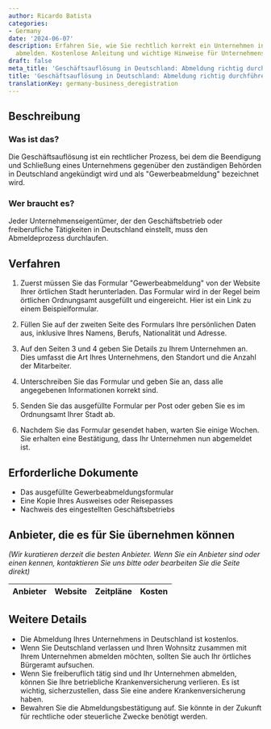 ```yaml
---
author: Ricardo Batista
categories:
- Germany
date: '2024-06-07'
description: Erfahren Sie, wie Sie rechtlich korrekt ein Unternehmen in Deutschland
  abmelden. Kostenlose Anleitung und wichtige Hinweise für Unternehmenseigentümer.
draft: false
meta_title: 'Geschäftsauflösung in Deutschland: Abmeldung richtig durchführen'
title: 'Geschäftsauflösung in Deutschland: Abmeldung richtig durchführen'
translationKey: germany-business_deregistration
---
```



## Beschreibung
### Was ist das?
Die Geschäftsauflösung ist ein rechtlicher Prozess, bei dem die Beendigung und Schließung eines Unternehmens gegenüber den zuständigen Behörden in Deutschland angekündigt wird und als "Gewerbeabmeldung" bezeichnet wird.

### Wer braucht es?
Jeder Unternehmenseigentümer, der den Geschäftsbetrieb oder freiberufliche Tätigkeiten in Deutschland einstellt, muss den Abmeldeprozess durchlaufen.

## Verfahren

1. Zuerst müssen Sie das Formular "Gewerbeabmeldung" von der Website Ihrer örtlichen Stadt herunterladen. Das Formular wird in der Regel beim örtlichen Ordnungsamt ausgefüllt und eingereicht. Hier ist ein Link zu einem Beispielformular.

2. Füllen Sie auf der zweiten Seite des Formulars Ihre persönlichen Daten aus, inklusive Ihres Namens, Berufs, Nationalität und Adresse.

3. Auf den Seiten 3 und 4 geben Sie Details zu Ihrem Unternehmen an. Dies umfasst die Art Ihres Unternehmens, den Standort und die Anzahl der Mitarbeiter.

4. Unterschreiben Sie das Formular und geben Sie an, dass alle angegebenen Informationen korrekt sind.

5. Senden Sie das ausgefüllte Formular per Post oder geben Sie es im Ordnungsamt Ihrer Stadt ab.

6. Nachdem Sie das Formular gesendet haben, warten Sie einige Wochen. Sie erhalten eine Bestätigung, dass Ihr Unternehmen nun abgemeldet ist.

## Erforderliche Dokumente
- Das ausgefüllte Gewerbeabmeldungsformular
- Eine Kopie Ihres Ausweises oder Reisepasses
- Nachweis des eingestellten Geschäftsbetriebs

## Anbieter, die es für Sie übernehmen können
_(Wir kuratieren derzeit die besten Anbieter. Wenn Sie ein Anbieter sind oder einen kennen, kontaktieren Sie uns bitte oder bearbeiten Sie die Seite direkt)_

| Anbieter | Website | Zeitpläne | Kosten |
| --------------- | --------------- | :-------------: | :-------------: |

## Weitere Details
- Die Abmeldung Ihres Unternehmens in Deutschland ist kostenlos.
- Wenn Sie Deutschland verlassen und Ihren Wohnsitz zusammen mit Ihrem Unternehmen abmelden möchten, sollten Sie auch Ihr örtliches Bürgeramt aufsuchen.
- Wenn Sie freiberuflich tätig sind und Ihr Unternehmen abmelden, können Sie Ihre betriebliche Krankenversicherung verlieren. Es ist wichtig, sicherzustellen, dass Sie eine andere Krankenversicherung haben.
- Bewahren Sie die Abmeldungsbestätigung auf. Sie könnte in der Zukunft für rechtliche oder steuerliche Zwecke benötigt werden.
